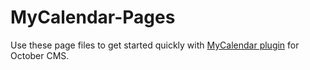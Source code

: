 # MyCalendar-Pages

Use these page files to get started quickly with  [MyCalendar plugin](https://octobercms.com/plugin/kurtjensen-mycalendar) for October CMS.
